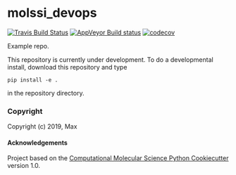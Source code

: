 molssi_devops
==============================
[//]: # (Badges)
[![Travis Build Status](https://travis-ci.org/REPLACE_WITH_OWNER_ACCOUNT/molssi_devops.png)](https://travis-ci.org/REPLACE_WITH_OWNER_ACCOUNT/molssi_devops)
[![AppVeyor Build status](https://ci.appveyor.com/api/projects/status/REPLACE_WITH_APPVEYOR_LINK/branch/master?svg=true)](https://ci.appveyor.com/project/REPLACE_WITH_OWNER_ACCOUNT/molssi_devops/branch/master)
[![codecov](https://codecov.io/gh/REPLACE_WITH_OWNER_ACCOUNT/molssi_devops/branch/master/graph/badge.svg)](https://codecov.io/gh/REPLACE_WITH_OWNER_ACCOUNT/molssi_devops/branch/master)

Example repo.

This repository is currently under development. To do a developmental install, download this repository and type

`pip install -e .`

in the repository directory.

### Copyright

Copyright (c) 2019, Max


#### Acknowledgements

Project based on the
[Computational Molecular Science Python Cookiecutter](https://github.com/molssi/cookiecutter-cms) version 1.0.
